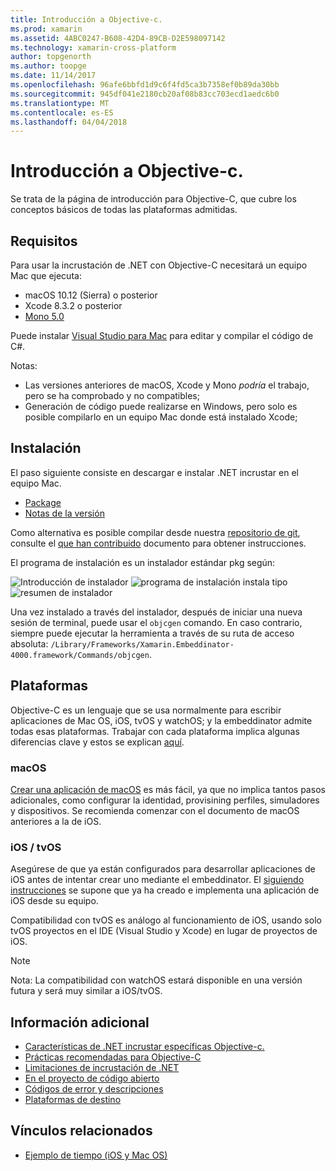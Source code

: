 ```yaml
---
title: Introducción a Objective-c.
ms.prod: xamarin
ms.assetid: 4ABC0247-B608-42D4-89CB-D2E598097142
ms.technology: xamarin-cross-platform
author: topgenorth
ms.author: toopge
ms.date: 11/14/2017
ms.openlocfilehash: 96afe6bbfd1d9c6f4fd5ca3b7358ef0b89da30bb
ms.sourcegitcommit: 945df041e2180cb20af08b83cc703ecd1aedc6b0
ms.translationtype: MT
ms.contentlocale: es-ES
ms.lasthandoff: 04/04/2018
---
```

# <a name="getting-started-with-objective-c"></a>Introducción a Objective-c.

Se trata de la página de introducción para Objective-C, que cubre los conceptos básicos de todas las plataformas admitidas.


## <a name="requirements"></a>Requisitos

Para usar la incrustación de .NET con Objective-C necesitará un equipo Mac que ejecuta:

* macOS 10.12 (Sierra) o posterior
* Xcode 8.3.2 o posterior
* [Mono 5.0](http://www.mono-project.com/download/)

Puede instalar [Visual Studio para Mac](https://www.visualstudio.com/vs/visual-studio-mac/) para editar y compilar el código de C#.


Notas:

* Las versiones anteriores de macOS, Xcode y Mono _podría_ el trabajo, pero se ha comprobado y no compatibles;
* Generación de código puede realizarse en Windows, pero solo es posible compilarlo en un equipo Mac donde está instalado Xcode;


## <a name="installation"></a>Instalación

El paso siguiente consiste en descargar e instalar .NET incrustar en el equipo Mac.

* [Package](https://dl.xamarin.com/embeddinator/Xamarin.Embeddinator-4000-0.2.0.79.pkg)
* [Notas de la versión](https://github.com/mono/Embeddinator-4000/tree/master/docs/releases)

Como alternativa es posible compilar desde nuestra [repositorio de git](https://github.com/mono/Embeddinator-4000/tree/objc), consulte el [que han contribuido](https://github.com/mono/Embeddinator-4000/blob/master/docs/Contributing.md) documento para obtener instrucciones.

El programa de instalación es un instalador estándar pkg según:

![Introducción de instalador](images/install1.png)
![programa de instalación instala tipo](images/install2.png)
![resumen de instalador](images/install3.png)

Una vez instalado a través del instalador, después de iniciar una nueva sesión de terminal, puede usar el `objcgen` comando.
En caso contrario, siempre puede ejecutar la herramienta a través de su ruta de acceso absoluta: `/Library/Frameworks/Xamarin.Embeddinator-4000.framework/Commands/objcgen`.

## <a name="platforms"></a>Plataformas

Objective-C es un lenguaje que se usa normalmente para escribir aplicaciones de Mac OS, iOS, tvOS y watchOS; y la embeddinator admite todas esas plataformas. Trabajar con cada plataforma implica algunas diferencias clave y estos se explican [aquí](~/tools/dotnet-embedding/objective-c/platforms.md).

### <a name="macos"></a>macOS

[Crear una aplicación de macOS](~/tools/dotnet-embedding/get-started/objective-c/macos.md) es más fácil, ya que no implica tantos pasos adicionales, como configurar la identidad, provisining perfiles, simuladores y dispositivos. Se recomienda comenzar con el documento de macOS anteriores a la de iOS.

### <a name="ios--tvos"></a>iOS / tvOS

Asegúrese de que ya están configurados para desarrollar aplicaciones de iOS antes de intentar crear uno mediante el embeddinator. El [siguiendo instrucciones](~/tools/dotnet-embedding/get-started/objective-c/ios.md) se supone que ya ha creado e implementa una aplicación de iOS desde su equipo.

Compatibilidad con tvOS es análogo al funcionamiento de iOS, usando solo tvOS proyectos en el IDE (Visual Studio y Xcode) en lugar de proyectos de iOS.

> [!NOTE]
> Nota: La compatibilidad con watchOS estará disponible en una versión futura y será muy similar a iOS/tvOS.


## <a name="further-reading"></a>Información adicional

* [Características de .NET incrustar específicas Objective-c.](~/tools/dotnet-embedding/objective-c/index.md)
* [Prácticas recomendadas para Objective-C](~/tools/dotnet-embedding/objective-c/best-practices.md)
* [Limitaciones de incrustación de .NET](~/tools/dotnet-embedding/limitations.md)
* [En el proyecto de código abierto](https://github.com/mono/Embeddinator-4000/blob/master/docs/Contributing.md)
* [Códigos de error y descripciones](~/tools/dotnet-embedding/errors.md)
* [Plataformas de destino](~/tools/dotnet-embedding/objective-c/platforms.md)


## <a name="related-links"></a>Vínculos relacionados

- [Ejemplo de tiempo (iOS y Mac OS)](https://github.com/jamesmontemagno/embeddinator-weather)
